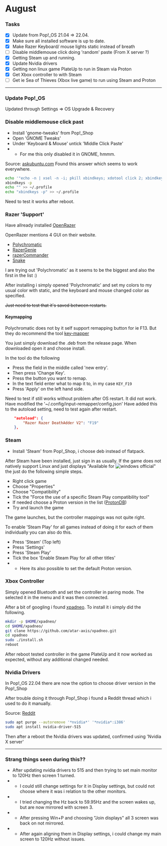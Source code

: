 # August

### Tasks
- [X] Update from Pop!_OS 21.04 => 22.04.
- [X] Make sure all installed software is up to date.
- [X] Make Razer Keyboard/ mouse lights static instead of breath
- [ ] Disable middlemouse click doing 'random' paste (From X server ?)
- [X] Getting Steam up and running.
- [X] Update Nvidia drivers
- [X] Getting non linux game PlateUp to run in Steam via Proton
- [X] Get Xbox controller to with Steam
- [ ] Get ie Sea of Thieves (Xbox live game) to run using Steam and Proton

---

### Update Pop!_OS
Updated through Settings => OS Upgrade & Recovery 

### Disable middlemouse click past
* Install 'gnome-tweaks' from Pop!_Shop
* Open 'GNOME Tweaks'
* Under 'Keyboard & Mouse' untick 'Middle Click Paste'
* * For me this only disabled it in GNOME, hmmm.

Source: [askubuntu.com](https://askubuntu.com/a/1144039)
Found this answer which seems to work everywhere.

```bash
echo '"echo -n | xsel -n -i; pkill xbindkeys; xdotool click 2; xbindkeys"' >> ~/.xbindkeysrc
xbindkeys -p
echo "" >> ~/.profile 
echo "xbindkeys -p" >> ~/.profile
```

Need to test it works after reboot.

### Razer 'Support'
Have allready installed [OpenRazer](https://openrazer.github.io/)

OpenRazer mentions 4 GUI on their website.
* [Polychromatic](https://polychromatic.app/)
* [RazerGenie](https://github.com/z3ntu/RazerGenie)
* [razerCommander](https://gitlab.com/gabmus/razercommander)
* [Snake](http://bithatch.co.uk/snake.html)

I are trying out 'Polychromatic' as it seems to be the biggest and also the first in the list :)

After installing i simply opened 'Polychromatic' and set my colors to my usual color with static, and the keyboard and mouse changed color as specified.

~~Just need to test that it's saved between restarts.~~

#### Keymapping
Polychromatic does not by it self support remapping button for ie F13.
But they do recommend the tool [key-mapper](https://github.com/sezanzeb/input-remapper)

You just simply download the .deb from the release page.
When downloaded open it and choose install.

In the tool do the following
* Press the field in the middle called 'new entry'.
* Then press 'Change Key'.
* Press the button you want to remap.
* In the text field enter what to map it to, in my case `KEY_F19`
* Press 'Apply' on the left hand side.

Need to test if still works without problem after OS restart.
It did not work.
Have modified the '~/.config/input-remapper/config.json'
Have added this to the autoload setting, need to test again after restart.
```json
    "autoload": {
        "Razer Razer DeathAdder V2": "F19"
    },
```

### Steam
* Install 'Steam' from Pop!_Shop, i choose deb instead of flatpack.

After Steam have been installed, just sign in as usually.
If the game does not natively support Linux and just displays "Available for ![windows official](https://cdn.emojidex.com/emoji/px32/windows_official.png?1618818637 "windows official")" the just do the following simple steps.

* Right click game
* Choose "Properties"
* Choose "Compatibility"
* Tick the "Force the use of a specific Steam Play compatibility tool"
* If needed choose a Proton version in the list ([ProtonDB](https://www.protondb.com/))
* Try and launch the game

The game launches, but the controller mappings was not quite right.

To enable 'Steam Play' for all games instead of doing it for each of them individually you can also do this.
* Press 'Steam' (Top left)
* Press 'Settings'
* Press 'Steam Play'
* Tick the box 'Enable Steam Play for all other titles'
* * Here its also possible to set the default Proton version.

### Xbox Controller
Simply opened Bluetooth and set the controller in paring mode.
The selected it in the menu and it was then connected.

After a bit of googling i found [xpadneo](https://github.com/atar-axis/xpadneo).
To install it i simply did the following.
```bash
mkdir -p $HOME/xpadneo/
cd $HOME/xpadneo/
git clone https://github.com/atar-axis/xpadneo.git
cd xpadneo
sudo ./install.sh
reboot
```

After reboot tested controller in the game PlateUp and it now worked as expected, without any additional changed needed.


### Nvidia Drivers
In Pop!_OS 22.04 there are now the option to choose driver version in the Pop!_Shop

After trouble doing it through Pop!_Shop i found a Reddit thread which i used to do it manually.

Source: [Reddit](https://www.reddit.com/r/pop_os/comments/t0pqvp/nvidia_upgrade_help_drivers_now_downgradable/)
```bash
sudo apt purge --autoremove '*nvidia*' '*nvidia*:i386'
sudo apt install nvidia-driver-515
```

Then after a reboot the Nvidia drivers was updated, confirmed using 'Nvidia X server'

---

### Strang things seen during this??
* After updating nvidia drivers to 515 and then trying to set main monitor to 120Hz then screen 1 turned.
* * I could still change settings for it in Display settings, but could not choose where it was i relation to the other monitors.
* * I tried changing the Hz back to 59.95Hz and the screen wakes up, but are now mirrored with screen 3.
* * After pressing Win+P and choosing "Join displays" all 3 screen was back on not mirrored.
* * After again aligning them in Display settings, i could change my main screen to 120Hz without issues.